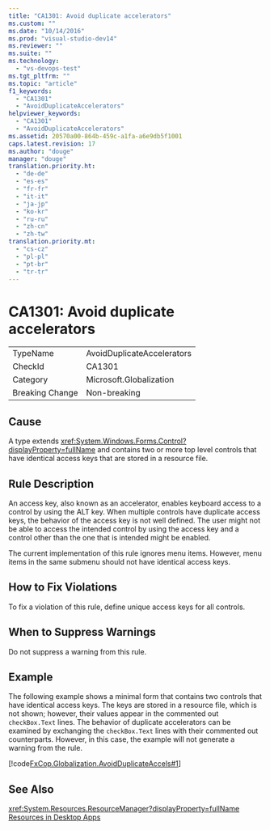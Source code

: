 ```yaml
---
title: "CA1301: Avoid duplicate accelerators"
ms.custom: ""
ms.date: "10/14/2016"
ms.prod: "visual-studio-dev14"
ms.reviewer: ""
ms.suite: ""
ms.technology: 
  - "vs-devops-test"
ms.tgt_pltfrm: ""
ms.topic: "article"
f1_keywords: 
  - "CA1301"
  - "AvoidDuplicateAccelerators"
helpviewer_keywords: 
  - "CA1301"
  - "AvoidDuplicateAccelerators"
ms.assetid: 20570a00-864b-459c-a1fa-a6e9db5f1001
caps.latest.revision: 17
ms.author: "douge"
manager: "douge"
translation.priority.ht: 
  - "de-de"
  - "es-es"
  - "fr-fr"
  - "it-it"
  - "ja-jp"
  - "ko-kr"
  - "ru-ru"
  - "zh-cn"
  - "zh-tw"
translation.priority.mt: 
  - "cs-cz"
  - "pl-pl"
  - "pt-br"
  - "tr-tr"
---
```

# CA1301: Avoid duplicate accelerators
|||  
|-|-|  
|TypeName|AvoidDuplicateAccelerators|  
|CheckId|CA1301|  
|Category|Microsoft.Globalization|  
|Breaking Change|Non-breaking|  
  
## Cause  
 A type extends <xref:System.Windows.Forms.Control?displayProperty=fullName> and contains two or more top level controls that have identical access keys that are stored in a resource file.  
  
## Rule Description  
 An access key, also known as an accelerator, enables keyboard access to a control by using the ALT key. When multiple controls have duplicate access keys, the behavior of the access key is not well defined. The user might not be able to access the intended control by using the access key and a control other than the one that is intended might be enabled.  
  
 The current implementation of this rule ignores menu items. However, menu items in the same submenu should not have identical access keys.  
  
## How to Fix Violations  
 To fix a violation of this rule, define unique access keys for all controls.  
  
## When to Suppress Warnings  
 Do not suppress a warning from this rule.  
  
## Example  
 The following example shows a minimal form that contains two controls that have identical access keys. The keys are stored in a resource file, which is not shown; however, their values appear in the commented out `checkBox.Text` lines. The behavior of duplicate accelerators can be examined by exchanging the `checkBox.Text` lines with their commented out counterparts. However, in this case, the example will not generate a warning from the rule.  
  
 [!code[FxCop.Globalization.AvoidDuplicateAccels#1](../codequality/codesnippet/CSharp/ca1301--avoid-duplicate-accelerators_1.cs)]  
  
## See Also  
 <xref:System.Resources.ResourceManager?displayProperty=fullName>   
 [Resources in Desktop Apps](../Topic/Resources%20in%20Desktop%20Apps.md)
